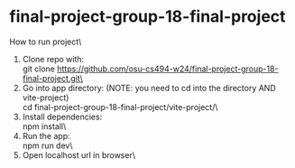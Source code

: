# final-project-group-18-final-project
How to run project\
1. Clone repo with:\
    git clone https://github.com/osu-cs494-w24/final-project-group-18-final-project.git\
2. Go into app directory: (NOTE: you need to cd into the directory AND vite-project)\
    cd final-project-group-18-final-project/vite-project/\
3. Install dependencies:\
    npm install\
4. Run the app:\
    npm run dev\
5. Open localhost url in browser\
